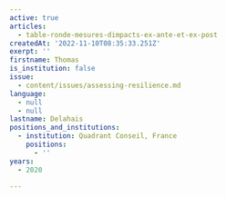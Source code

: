 ```yaml
---
active: true
articles:
  - table-ronde-mesures-dimpacts-ex-ante-et-ex-post
createdAt: '2022-11-10T08:35:33.251Z'
exerpt: ''
firstname: Thomas
is_institution: false
issue:
  - content/issues/assessing-resilience.md
language:
  - null
  - null
lastname: Delahais
positions_and_institutions:
  - institution: Quadrant Conseil, France
    positions:
      - ''
years:
  - 2020

---
```

